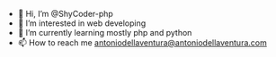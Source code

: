 - 👋 Hi, I’m @ShyCoder-php
- 👀 I’m interested in web developing
- 🌱 I’m currently learning mostly php and python
- 📫 How to reach me antoniodellaventura@antoniodellaventura.com
